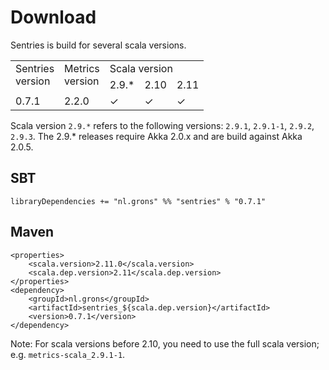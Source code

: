 # Download

Sentries is build for several scala versions.

<table border="0" cellpadding="2" cellspacing="2">
  <tbody>
    <tr>
      <td rowspan="2" valign="top">Sentries<br>version</td>
      <td rowspan="2" valign="top">Metrics<br>version</td>
      <td colspan="3" valign="top">Scala version</td>
    </tr>
    <tr>
      <td valign="top">2.9.*</td>
      <td valign="top">2.10</td>
      <td valign="top">2.11</td>
    </tr>
    <tr>
      <td valign="top">0.7.1</td>
      <td valign="top">2.2.0</td>
      <td valign="top">✓</td>
      <td valign="top">✓</td>
      <td valign="top">✓</td>
    </tr>
  </tbody>
</table>

Scala version `2.9.*` refers to the following versions: `2.9.1`, `2.9.1-1`, `2.9.2`, `2.9.3`. The 2.9.* releases require Akka 2.0.x and are build against Akka 2.0.5.


## SBT
```
libraryDependencies += "nl.grons" %% "sentries" % "0.7.1"
```

## Maven
```
<properties>
    <scala.version>2.11.0</scala.version>
    <scala.dep.version>2.11</scala.dep.version>
</properties>
<dependency>
    <groupId>nl.grons</groupId>
    <artifactId>sentries_${scala.dep.version}</artifactId>
    <version>0.7.1</version>
</dependency>
```

Note: For scala versions before 2.10, you need to use the full scala version; e.g. `metrics-scala_2.9.1-1`.
